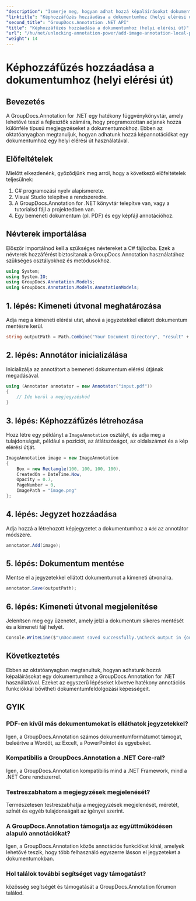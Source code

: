 ```yaml
---
"description": "Ismerje meg, hogyan adhat hozzá képaláírásokat dokumentumokhoz a GroupDocs.Annotation for .NET segítségével. Bővítse dokumentumfeldolgozási képességeit könnyedén."
"linktitle": "Képhozzáfűzés hozzáadása a dokumentumhoz (helyi elérési út)"
"second_title": "GroupDocs.Annotation .NET API"
"title": "Képhozzáfűzés hozzáadása a dokumentumhoz (helyi elérési út)"
"url": "/hu/net/unlocking-annotation-power/add-image-annotation-local-path/"
"weight": 14
---
```


# Képhozzáfűzés hozzáadása a dokumentumhoz (helyi elérési út)

## Bevezetés
A GroupDocs.Annotation for .NET egy hatékony függvénykönyvtár, amely lehetővé teszi a fejlesztők számára, hogy programozottan adjanak hozzá különféle típusú megjegyzéseket a dokumentumokhoz. Ebben az oktatóanyagban megtanuljuk, hogyan adhatunk hozzá képannotációkat egy dokumentumhoz egy helyi elérési út használatával.
## Előfeltételek
Mielőtt elkezdenénk, győződjünk meg arról, hogy a következő előfeltételek teljesülnek:
1. C# programozási nyelv alapismerete.
2. Visual Studio telepítve a rendszeredre.
3. A GroupDocs.Annotation for .NET könyvtár telepítve van, vagy a tutorialsd fájl a projektedben van.
4. Egy bemeneti dokumentum (pl. PDF) és egy képfájl annotációhoz.
## Névterek importálása
Először importálnod kell a szükséges névtereket a C# fájlodba. Ezek a névterek hozzáférést biztosítanak a GroupDocs.Annotation használatához szükséges osztályokhoz és metódusokhoz.
```csharp
using System;
using System.IO;
using GroupDocs.Annotation.Models;
using GroupDocs.Annotation.Models.AnnotationModels;
```

## 1. lépés: Kimeneti útvonal meghatározása
Adja meg a kimeneti elérési utat, ahová a jegyzetekkel ellátott dokumentum mentésre kerül.
```csharp
string outputPath = Path.Combine("Your Document Directory", "result" + Path.GetExtension("input.pdf"));
```
## 2. lépés: Annotátor inicializálása
Inicializálja az annotátort a bemeneti dokumentum elérési útjának megadásával.
```csharp
using (Annotator annotator = new Annotator("input.pdf"))
{
    // Ide kerül a megjegyzéskód
}
```
## 3. lépés: Képhozzáfűzés létrehozása
Hozz létre egy példányt a `ImageAnnotation` osztályt, és adja meg a tulajdonságait, például a pozíciót, az átlátszóságot, az oldalszámot és a kép elérési útját.
```csharp
ImageAnnotation image = new ImageAnnotation
{
    Box = new Rectangle(100, 100, 100, 100),
    CreatedOn = DateTime.Now,
    Opacity = 0.7,
    PageNumber = 0,
    ImagePath = "image.png"
};
```
## 4. lépés: Jegyzet hozzáadása
Adja hozzá a létrehozott képjegyzetet a dokumentumhoz a `Add` az annotátor módszere.
```csharp
annotator.Add(image);
```
## 5. lépés: Dokumentum mentése
Mentse el a jegyzetekkel ellátott dokumentumot a kimeneti útvonalra.
```csharp
annotator.Save(outputPath);
```
## 6. lépés: Kimeneti útvonal megjelenítése
Jelenítsen meg egy üzenetet, amely jelzi a dokumentum sikeres mentését és a kimeneti fájl helyét.
```csharp
Console.WriteLine($"\nDocument saved successfully.\nCheck output in {outputPath}.");
```

## Következtetés
Ebben az oktatóanyagban megtanultuk, hogyan adhatunk hozzá képaláírásokat egy dokumentumhoz a GroupDocs.Annotation for .NET használatával. Ezeket az egyszerű lépéseket követve hatékony annotációs funkciókkal bővítheti dokumentumfeldolgozási képességeit.
## GYIK
### PDF-en kívül más dokumentumokat is elláthatok jegyzetekkel?
Igen, a GroupDocs.Annotation számos dokumentumformátumot támogat, beleértve a Wordöt, az Excelt, a PowerPointot és egyebeket.
### Kompatibilis a GroupDocs.Annotation a .NET Core-ral?
Igen, a GroupDocs.Annotation kompatibilis mind a .NET Framework, mind a .NET Core rendszerrel.
### Testreszabhatom a megjegyzések megjelenését?
Természetesen testreszabhatja a megjegyzések megjelenését, méretét, színét és egyéb tulajdonságait az igényei szerint.
### A GroupDocs.Annotation támogatja az együttműködésen alapuló annotációkat?
Igen, a GroupDocs.Annotation közös annotációs funkciókat kínál, amelyek lehetővé teszik, hogy több felhasználó egyszerre lásson el jegyzeteket a dokumentumokban.
### Hol találok további segítséget vagy támogatást?
közösség segítségét és támogatását a GroupDocs.Annotation fórumon találod.